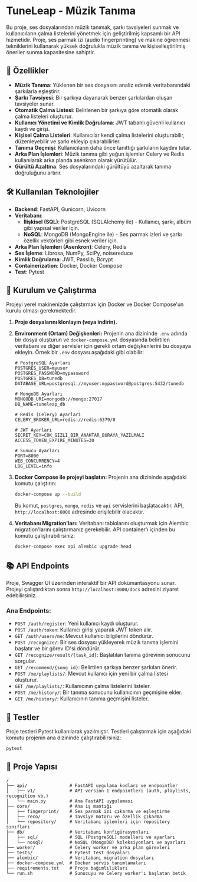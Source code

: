 # TuneLeap - Müzik Tanıma

Bu proje, ses dosyalarından müzik tanımak, şarkı tavsiyeleri sunmak ve kullanıcıların çalma listelerini yönetmek için geliştirilmiş kapsamlı bir API hizmetidir. Proje, ses parmak izi (audio fingerprinting) ve makine öğrenmesi tekniklerini kullanarak yüksek doğrulukla müzik tanıma ve kişiselleştirilmiş öneriler sunma kapasitesine sahiptir.

## 🚀 Özellikler

* **Müzik Tanıma**: Yüklenen bir ses dosyasını analiz ederek veritabanındaki şarkılarla eşleştirir.
* **Şarkı Tavsiyesi**: Bir şarkıya dayanarak benzer şarkılardan oluşan tavsiyeler sunar.
* **Otomatik Çalma Listesi**: Belirlenen bir şarkıya göre otomatik olarak çalma listeleri oluşturur.
* **Kullanıcı Yönetimi ve Kimlik Doğrulama**: JWT tabanlı güvenli kullanıcı kaydı ve girişi.
* **Kişisel Çalma Listeleri**: Kullanıcılar kendi çalma listelerini oluşturabilir, düzenleyebilir ve şarkı ekleyip çıkarabilirler.
* **Tanıma Geçmişi**: Kullanıcıların daha önce tanıttığı şarkıların kaydını tutar.
* **Arka Plan İşlemleri**: Müzik tanıma gibi yoğun işlemler Celery ve Redis kullanılarak arka planda asenkron olarak yürütülür.
* **Gürültü Azaltma**: Ses dosyalarındaki gürültüyü azaltarak tanıma doğruluğunu artırır.

## 🛠️ Kullanılan Teknolojiler

* **Backend**: FastAPI, Gunicorn, Uvicorn
* **Veritabanı**:
    * **İlişkisel (SQL)**: PostgreSQL (SQLAlchemy ile) - Kullanıcı, şarkı, albüm gibi yapısal veriler için.
    * **NoSQL**: MongoDB (MongoEngine ile) - Ses parmak izleri ve şarkı özellik vektörleri gibi esnek veriler için.
* **Arka Plan İşlemleri (Asenkron)**: Celery, Redis
* **Ses İşleme**: Librosa, NumPy, SciPy, noisereduce
* **Kimlik Doğrulama**: JWT, Passlib, Bcrypt
* **Containerization**: Docker, Docker Compose
* **Test**: Pytest

## 🔧 Kurulum ve Çalıştırma

Projeyi yerel makinenizde çalıştırmak için Docker ve Docker Compose'un kurulu olması gerekmektedir.

1.  **Proje dosyalarını klonlayın (veya indirin).**

2.  **Environment (Ortam) Değişkenleri:**
    Projenin ana dizininde `.env` adında bir dosya oluşturun ve `docker-compose.yml` dosyasında belirtilen veritabanı ve diğer servisler için gerekli ortam değişkenlerini bu dosyaya ekleyin. Örnek bir `.env` dosyası aşağıdaki gibi olabilir:

    ```env
    # PostgreSQL Ayarları
    POSTGRES_USER=myuser
    POSTGRES_PASSWORD=mypassword
    POSTGRES_DB=tunedb
    DATABASE_URL=postgresql://myuser:mypassword@postgres:5432/tunedb

    # MongoDB Ayarları
    MONGODB_URI=mongodb://mongo:27017
    DB_NAME=tuneleap_db

    # Redis (Celery) Ayarları
    CELERY_BROKER_URL=redis://redis:6379/0

    # JWT Ayarları
    SECRET_KEY=COK_GIZLI_BIR_ANAHTAR_BURAYA_YAZILMALI
    ACCESS_TOKEN_EXPIRE_MINUTES=30

    # Sunucu Ayarları
    PORT=8000
    WEB_CONCURRENCY=4
    LOG_LEVEL=info
    ```

3.  **Docker Compose ile projeyi başlatın:**
    Projenin ana dizininde aşağıdaki komutu çalıştırın:

    ```bash
    docker-compose up --build
    ```

    Bu komut, `postgres`, `mongo`, `redis` ve `api` servislerini başlatacaktır. API, `http://localhost:8000` adresinde erişilebilir olacaktır.

4.  **Veritabanı Migration'ları:**
    Veritabanı tablolarını oluşturmak için Alembic migration'larını çalıştırmanız gerekebilir. API container'ı içinden bu komutu çalıştırabilirsiniz:

    ```bash
    docker-compose exec api alembic upgrade head
    ```

## 📚 API Endpoints

Proje, Swagger UI üzerinden interaktif bir API dokümantasyonu sunar. Projeyi çalıştırdıktan sonra `http://localhost:8000/docs` adresini ziyaret edebilirsiniz.

### Ana Endpoints:

* `POST /auth/register`: Yeni kullanıcı kaydı oluşturur.
* `POST /auth/token`: Kullanıcı girişi yaparak JWT token alır.
* `GET /auth/users/me`: Mevcut kullanıcı bilgilerini döndürür.
* `POST /recognize/`: Bir ses dosyası yükleyerek müzik tanıma işlemini başlatır ve bir görev ID'si döndürür.
* `GET /recognize/result/{task_id}`: Başlatılan tanıma görevinin sonucunu sorgular.
* `GET /recommend/{song_id}`: Belirtilen şarkıya benzer şarkıları önerir.
* `POST /me/playlists/`: Mevcut kullanıcı için yeni bir çalma listesi oluşturur.
* `GET /me/playlists/`: Kullanıcının çalma listelerini listeler.
* `POST /me/history/`: Bir tanıma sonucunu kullanıcının geçmişine ekler.
* `GET /me/history/`: Kullanıcının tanıma geçmişini listeler.

## 🧪 Testler

Proje testleri Pytest kullanılarak yazılmıştır. Testleri çalıştırmak için aşağıdaki komutu projenin ana dizininde çalıştırabilirsiniz:

```bash
pytest
```

## 📂 Proje Yapısı

```
/
├── api/                # FastAPI uygulama kodları ve endpointler
│   ├── v1/             # API version 1 endpointleri (auth, playlists, recognition vb.)
│   └── main.py         # Ana FastAPI uygulaması
├── core/               # Ana iş mantığı
│   ├── fingerprint/    # Ses parmak izi çıkarma ve eşleştirme
│   ├── reco/           # Tavsiye motoru ve özellik çıkarma
│   └── repository/     # Veritabanı işlemleri için repository sınıfları
├── db/                 # Veritabanı konfigürasyonları
│   ├── sql/            # SQL (PostgreSQL) modelleri ve ayarları
│   └── nosql/          # NoSQL (MongoDB) koleksiyonları ve ayarları
├── worker/             # Celery worker ve arka plan görevleri
├── tests/              # Pytest test dosyaları
├── alembic/            # Veritabanı migration dosyaları
├── docker-compose.yml  # Docker servis tanımlamaları
├── requirements.txt    # Proje bağımlılıkları
└── run.sh              # Sunucuyu ve Celery worker'ı başlatan betik
```
